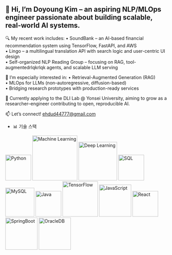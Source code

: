 
## 👋 Hi, I’m Doyoung Kim – an aspiring NLP/MLOps engineer passionate about building scalable, real-world AI systems.

🔍 My recent work includes:
• SoundBank – an AI-based financial recommendation system using TensorFlow, FastAPI, and AWS  
• Lingo – a multilingual translation API with search logic and user-centric UI design  
• Self-organized NLP Reading Group – focusing on RAG, tool-augmentedrlqkrlqk agents, and scalable LLM serving

🌱 I’m especially interested in:
• Retrieval-Augmented Generation (RAG)  
• MLOps for LLMs (non-autoregressive, diffusion-based)  
• Bridging research prototypes with production-ready services

🚀 Currently applying to the DLI Lab @ Yonsei University, aiming to grow as a researcher–engineer contributing to open, reproducible AI.

📫 Let’s connect! ehdud44777@gmail.com


- 📊 기술 스택

<img src="https://img.shields.io/badge/Python-3776AB?style=for-the-badge&logo=python&logoColor=white" alt="Python" width="80"> <img src="https://img.shields.io/badge/Machine_Learning-000?style=for-the-badge&logo=tensorflow&logoColor=white" alt="Machine Learning" width="140"> <img src="https://img.shields.io/badge/Deep_Learning-000?style=for-the-badge&logo=tensorflow&logoColor=white" alt="Deep Learning" width="120"> <img src="https://img.shields.io/badge/SQL-000?style=for-the-badge&logo=mysql&logoColor=4479A1" alt="SQL" width="80"> <img src="https://img.shields.io/badge/MySQL-005C84?style=for-the-badge&logo=mysql&logoColor=white" alt="MySQL" width="90"> <img src="https://img.shields.io/badge/Java-ED8B00?style=for-the-badge&logo=openjdk&logoColor=white" alt="Java" width="80"> <img src="https://img.shields.io/badge/TensorFlow-FF6F00?style=for-the-badge&logo=tensorflow&logoColor=white" alt="TensorFlow" width="110"> <img src="https://img.shields.io/badge/JavaScript-F7DF1E?style=for-the-badge&logo=javascript&logoColor=black" alt="JavaScript" width="100"> <img src="https://img.shields.io/badge/React-61DAFB?style=for-the-badge&logo=react&logoColor=white" alt="React" width="80"> <img src="https://img.shields.io/badge/SpringBoot-6DB33F?style=for-the-badge&logo=spring&logoColor=white" alt="SpringBoot" width="100"> <img src="https://img.shields.io/badge/OracleDB-F80000?style=for-the-badge&logo=oracle&logoColor=white" alt="OracleDB" width="100"> 

